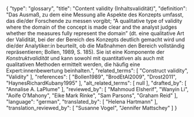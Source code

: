 {
    "type": "glossary",
    "title": "Content validity (Inhaltsvalidität)",
    "definition": "Das Ausmaß, zu dem eine Messung alle Aspekte des Konzepts umfasst, das die/der Forschende zu messen vorgibt; “A qualitative type of validity where the domain of the concept is made clear and the analyst judges whether the measures fully represent the domain” (dt. eine qualitative Art der Validität, bei der der Bereich des Konzepts deutlich gemacht wird und die/der Analytiker:in beurteilt, ob die Maßnahmen den Bereich vollständig repräsentieren; Bollen, 1989, S. 185). Sie ist eine Komponente der *Konstruktvalidität* und kann sowohl mit quantitativen als auch mit qualitativen Methoden ermittelt werden, die häufig eine Expert:innenbewertung beinhalten.",
    "related_terms": [
        "Construct validity",
        "Validity"
    ],
    "references": [
        "Bollen1989",
        "BrodEtAl2009",
        "Drost2011",
        "HaynesRichardKubany1995"
    ],
    "alt_related_terms": [
        null
    ],
    "drafted_by": [
        "Annalise A. LaPlume"
    ],
    "reviewed_by": [
        "Mahmoud Elsherif",
        "Wanyin Li",
        "Aoife O’Mahony",
        "Eike Mark Rinke",
        "Sam Parsons",
        "Graham Reid"
    ],
    "language": "german",
    "translated_by": [
        "Helena Hartmann"
    ],
    "translation_reviewed_by": [
        "Susanne Vogel",
        "Jennifer Mattschey"
    ]
}